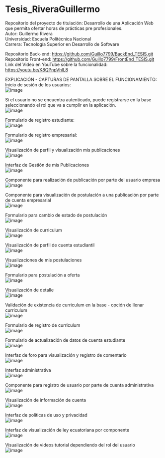 # Tesis_RiveraGuillermo

Repositorio del proyecto de titulación: Desarrollo de una Aplicación Web que permita ofertar horas de prácticas pre profesionales.  <br />
Autor: Guillermo Rivera  <br />
Universidad: Escuela Politécnica Nacional  <br />
Carrera: Tecnología Superior en Desarrollo de Software  <br />

Repositorio Back-end: https://github.com/Guillo7799/BackEnd_TESIS.git  <br />
Repositorio Front-end: https://github.com/Guillo7799/FrontEnd_TESIS.git  <br />
Link del Video en YouTube sobre la funcionalidad: https://youtu.be/K8QPnpVhlL8  <br />

EXPLICACIÓN - CAPTURAS DE PANTALLA SOBRE EL FUNCIONAMIENTO:  <br />
Inicio de sesión de los usuarios:  <br />
![image](https://user-images.githubusercontent.com/66130599/144876715-3d9c0bec-2ce7-415a-97f8-96db3eff2531.png)  <br />

Si el usuario no se encuentra autenticado, puede registrarse en la base seleccionando el rol que va a cumplir en la aplicación.  <br />
![image](https://user-images.githubusercontent.com/66130599/131434094-dc94183d-01c4-4b6c-bd8f-c3562471c39d.png)  <br />

Formulario de registro estudiante:  <br />
![image](https://user-images.githubusercontent.com/66130599/131434307-cb168eaf-6c9f-464c-809b-4674ddd7db85.png)  <br />

Formulario de registro empresarial:  <br />
![image](https://user-images.githubusercontent.com/66130599/131434334-cdc33982-52f8-4e38-aacb-1fee50380fee.png)  <br />

Visualización de perfil y visualización mis publicaciones  <br />
![image](https://user-images.githubusercontent.com/66130599/138479922-76aefdf8-7b0e-4675-968f-7bb1421ce2b6.png)  <br />

Interfaz de Gestión de mis Publicaciones  <br />
![image](https://user-images.githubusercontent.com/66130599/138480147-ac02d1be-b0cd-44a6-8528-06b438f20ffc.png)  <br />

Componente para realización de publicación por parte del usuario empresa  <br />
![image](https://user-images.githubusercontent.com/66130599/131434892-0ca20cb6-e49f-4593-a62a-cac96759d95d.png)  <br />

Componente para visualización de postulación a una publicación por parte de cuenta empresarial  <br />
![image](https://user-images.githubusercontent.com/66130599/138479823-460de6c1-2d57-4b0e-b6b7-c1b306fca89a.png)  <br />

Formulario para cambio de estado de postulación  <br />
![image](https://user-images.githubusercontent.com/66130599/131435368-9f694759-4882-4d4e-b608-9861efccdde8.png)  <br />

Visualización de curriculum  <br />
![image](https://user-images.githubusercontent.com/66130599/131435428-3afa7298-53c5-47c1-a1cc-eec034503d78.png)  <br />

Visualización de perfil de cuenta estudiantil  <br />
![image](https://user-images.githubusercontent.com/66130599/131435651-2cb2fdd9-63c2-48eb-a57c-60f82885581d.png)  <br />

Visualizaciones de mis postulaciones  <br />
![image](https://user-images.githubusercontent.com/66130599/131435719-5e6366eb-904d-479d-bdf6-8fb6722bb300.png)  <br />

Formulario para postulación a oferta  <br />
![image](https://user-images.githubusercontent.com/66130599/131435900-f8fbcfc4-564f-4026-959c-7350ef704bda.png)  <br />

Visualización de detalle  <br />
![image](https://user-images.githubusercontent.com/66130599/131435964-fa8104ba-5d68-488c-899c-307b84229066.png)  <br />

Validación de existencia de curriculum en la base - opción de llenar curriculum  <br />
![image](https://user-images.githubusercontent.com/66130599/138479589-0a5712af-d2a3-45ee-a5db-22f73f536057.png)  <br />

Formulario de registro de curriculum  <br />
![image](https://user-images.githubusercontent.com/66130599/144876606-f6e2b91e-9129-4b0d-bf7a-00739d8d410f.png)
  <br />

Formulario de actualización de datos de cuenta estudiante  <br />
![image](https://user-images.githubusercontent.com/66130599/131436161-2c497252-08c5-4c29-947a-01a666913394.png)  <br />

Interfaz de foro para visualización y registro de comentario  <br />
![image](https://user-images.githubusercontent.com/66130599/138479233-6763a872-0868-4085-af97-33f0aab9b14b.png)  <br />

Interfaz administrativa  <br />
![image](https://user-images.githubusercontent.com/66130599/131436530-a76f1fc3-4107-4787-8aee-e57166f61e07.png)  <br />

Componente para registro de usuario por parte de cuenta administrativa  <br />
![image](https://user-images.githubusercontent.com/66130599/131436676-5f933e95-16ec-44fb-8e8f-f3885cb60936.png)  <br />

Visualización de información de cuenta  <br />
![image](https://user-images.githubusercontent.com/66130599/131436825-f0210768-b1e3-48fd-87b4-b7cf8f3320b5.png)  <br />

Interfaz de políticas de uso y privacidad  <br />
![image](https://user-images.githubusercontent.com/66130599/131436956-c2e59dc9-1b98-4518-bef6-8ca66c6cddea.png)  <br />

Interfaz de visualización de ley ecuatoriana por componente  <br />
![image](https://user-images.githubusercontent.com/66130599/131437011-7d37e002-09f9-45bf-b548-7ca9e2bd7d58.png)  <br />

Visualización de videos tutorial dependiendo del rol del usuario  <br />
![image](https://user-images.githubusercontent.com/66130599/131437128-652b2bea-6d08-45b1-976b-6a44c234b6a0.png)  <br />

